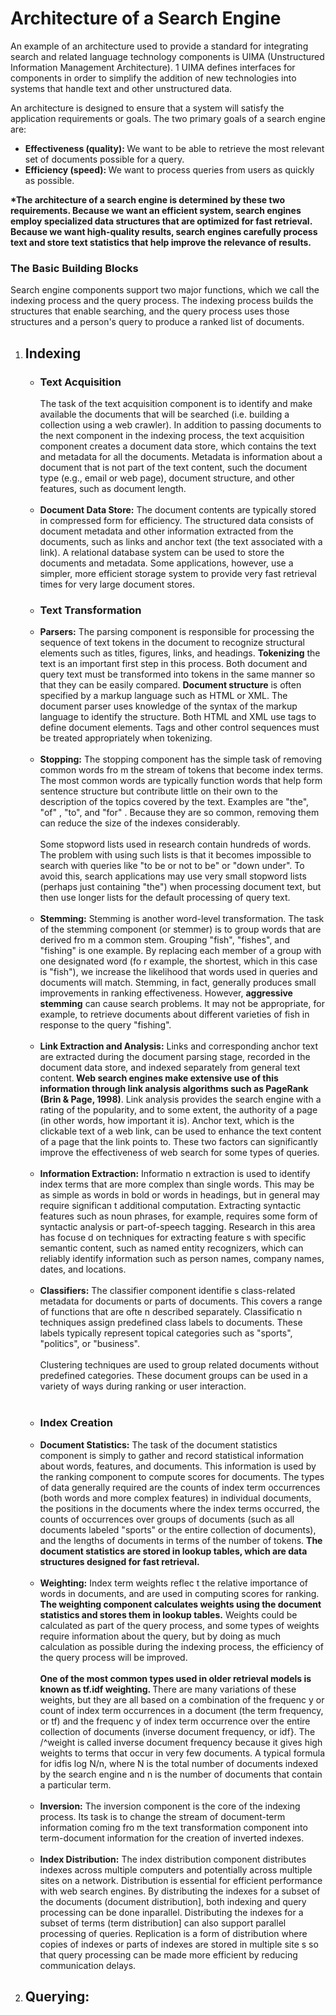 <h1>Architecture of a Search Engine</h1>
<p>An example of an architecture used to
provide a standard for integrating search and related language technology components is UIMA (Unstructured Information Management Architecture).
1
 UIMA
defines interfaces for components in order to simplify the addition of new technologies into systems that handle text and other unstructured data.</p>

<p>An architecture is designed to ensure that a system will satisfy the application
requirements or goals. The two primary goals of a search engine are:</p>

<ul>
<li><strong>Effectiveness (quality): </strong>We want to be able to retrieve the most relevant set of
documents possible for a query.</li>
<li><strong>Efficiency (speed): </strong>We want to process queries from users as quickly as possible.</li></ul>

<p><strong>*The architecture of a search engine is determined by these two requirements.
Because we want an efficient system, search engines employ specialized data structures that are optimized for fast retrieval. Because we want high-quality results,
search engines carefully process text and store text statistics that help improve the
relevance of results.</strong></p>

<h3>The Basic Building Blocks</h3>
<p>Search engine components support two major functions, which we call the indexing process and the query process. The indexing process builds the structures that
enable searching, and the query process uses those structures and a person's query
to produce a ranked list of documents.</p>

<ol>
<li><h2>Indexing</h2></li>

<ul><li><h3>Text Acquisition</h3> The task of the text acquisition component is to identify and make available
the documents that will be searched (i.e. building a collection using a web crawler). In addition to passing documents to the next component in the indexing process, the text acquisition component creates a document data store, which contains the text and metadata for all the documents.
Metadata is information about a document that is not part of the text content,
such the document type (e.g., email or web page), document structure, and other
features, such as document length. </li>
<br>
<li><strong>Document Data Store:</strong> The document contents are typically stored in compressed form for efficiency. The structured data
consists of document metadata and other information extracted from the documents, such as links and anchor text (the text associated with a link). A relational
database system can be used to store the documents and metadata. Some applications, however, use a simpler, more efficient storage system to provide very fast
retrieval times for very large document stores. </li>

<li><h3>Text Transformation</h3> </li>

<li><strong>Parsers:</strong> The parsing component is responsible for processing the sequence of text tokens
in the document to recognize structural elements such as titles, figures, links, and
headings. <strong>Tokenizing</strong> the text is an important first step in this process. Both document and query text must be transformed into tokens in the same manner so that they can be easily compared. <strong>Document structure</strong> is often specified by a markup language such as HTML
or XML. The document parser uses knowledge of the syntax of the
markup language to identify the structure. Both HTML and XML use tags to define document elements. Tags and
other control sequences must be treated appropriately when tokenizing. </li>

<br>

<li><strong>Stopping:</strong> The stopping component has the simple task of removing common words fro m
the stream of tokens that become index terms. The most common words are typically function words that help form sentence structure but contribute little on
their own to the description of the topics covered by the text. Examples are "the",
"of" , "to", and "for" . Because they are so common, removing them can reduce the
size of the indexes considerably.

<br>
<br>
Some stopword lists used in research contain hundreds of words. The
problem with using such lists is that it becomes impossible to search with queries
like "to be or not to be" or "down under". To avoid this, search applications may
use very small stopword lists (perhaps just containing "the") when processing document text, but then use longer lists for the default processing of query text.
</li>

<br>

<li><strong>Stemming:</strong> Stemming is another word-level transformation. The task of the stemming component (or stemmer) is to group words that are derived fro m a common stem.
Grouping "fish", "fishes", and "fishing" is one example. By replacing each member
of a group with one designated word (fo r example, the shortest, which in this case
is "fish"), we increase the likelihood that words used in queries and documents
will match. Stemming, in fact, generally produces small improvements in ranking
effectiveness. However, <strong>aggressive stemming</strong> can cause search problems. It may not be
appropriate, for example, to retrieve documents about different varieties of fish in
response to the query "fishing".  </li>

<br>

<li><strong>Link Extraction and Analysis:</strong> Links and corresponding anchor text are extracted during the document parsing stage, recorded in the document data store, and indexed separately from general text content.<strong> Web search engines make extensive use of this information
through link analysis algorithms such as PageRank (Brin & Page, 1998)</strong>. Link
analysis provides the search engine with a rating of the popularity, and to some
extent, the authority of a page (in other words, how important it is). Anchor text,
which is the clickable text of a web link, can be used to enhance the text content
of a page that the link points to. These two factors can significantly improve the
effectiveness of web search for some types of queries.</li>

<br>

<li><strong>Information Extraction:</strong> Informatio n extraction is used to identify index terms that are more complex than
single words. This may be as simple as words in bold or words in headings, but in
general may require significan t additional computation. Extracting syntactic features such as noun phrases, for example, requires some form of syntactic analysis
or part-of-speech tagging. Research in this area has focuse d on techniques for extracting feature s with specific semantic content, such as named entity recognizers,
which can reliably identify information such as person names, company names,
dates, and locations.</li>

<br>

<li><strong>Classifiers:</strong> The classifier component identifie s class-related metadata for documents or parts
of documents. This covers a range of functions that are ofte n described separately.
Classificatio n techniques assign predefined class labels to documents. These labels
typically represent topical categories such as "sports", "politics", or "business".
<br><br>
Clustering techniques are used to group related documents without predefined
categories. These document groups can be used in a variety of ways during ranking
or user interaction.</li>

<br>

<li><h3>Index Creation</h3></li>

<li><strong>Document Statistics:</strong> The task of the document statistics component is simply to gather and record
statistical information about words, features, and documents. This information
is used by the ranking component to compute scores for documents. The types
of data generally required are the counts of index term occurrences (both words
and more complex features) in individual documents, the positions in the documents where the index terms occurred, the counts of occurrences over groups
of documents (such as all documents labeled "sports" or the entire collection of
documents), and the lengths of documents in terms of the number of tokens. <strong>The document statistics are stored in lookup tables, which are data
structures designed for fast retrieval.</strong></li>

<br>

<li><strong>Weighting:</strong> Index term weights reflec t the relative importance of words in documents, and
are used in computing scores for ranking. <strong>The weighting component calculates weights using
the document statistics and stores them in lookup tables.</strong> Weights could be calculated as part of the query process, and some types of weights require information
about the query, but by doing as much calculation as possible during the indexing
process, the efficiency of the query process will be improved.
<br><br>
<strong>One of the most common types used in older retrieval models is known as tf.idf
weighting. </strong> There are many variations of these weights, but they are all based on a
combination of the frequenc y or count of index term occurrences in a document
(the term frequency, or tf) and the frequenc y of index term occurrence over the
entire collection of documents (inverse document frequency, or idf}. The /^weight
is called inverse document frequency because it gives high weights to terms that
occur in very few documents. A typical formula for idfis log N/n, where N is the total number of documents indexed by the search engine and n is the number of
documents that contain a particular term.</li>

<br>

<li><strong>Inversion:</strong> The inversion component is the core of the indexing process. Its task is to change
the stream of document-term information coming fro m the text transformation
component into term-document information for the creation of inverted indexes.
</li>

<br>

<li><strong>Index Distribution:</strong> The index distribution component distributes indexes across multiple computers
and potentially across multiple sites on a network. Distribution is essential for
efficient performance with web search engines. By distributing the indexes for a
subset of the documents (document distribution], both indexing and query processing can be done inparallel. Distributing the indexes for a subset of terms (term
distribution] can also support parallel processing of queries. Replication is a form
of distribution where copies of indexes or parts of indexes are stored in multiple
site s so that query processing can be made more efficient by reducing communication delays.  </li>
</ul>



<li><h2>Querying:</h2></li>
</ol>
